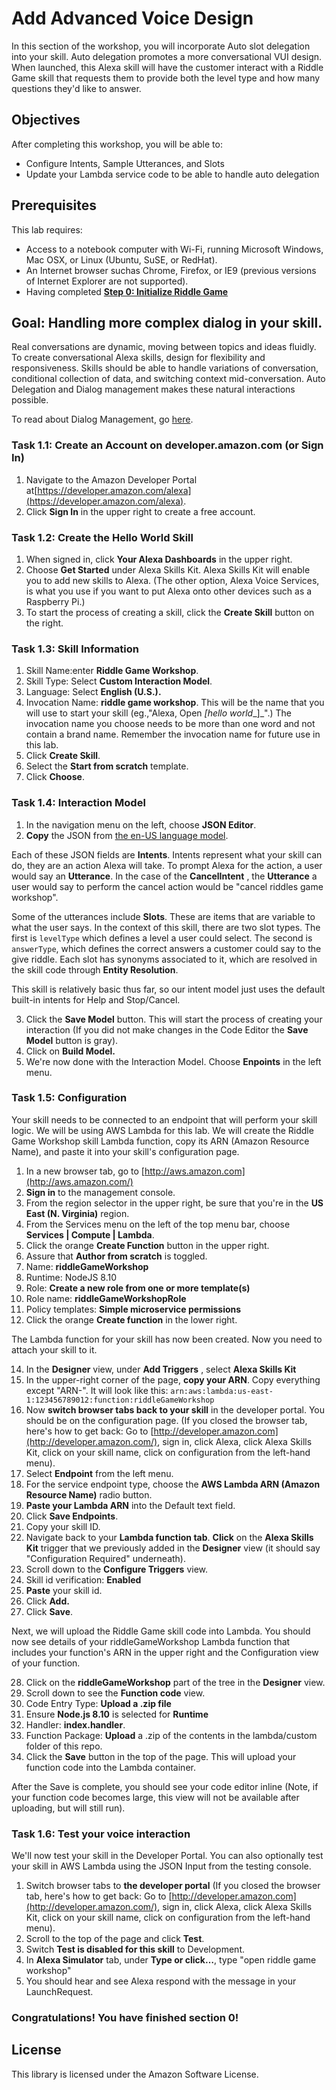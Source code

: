 # Add Advanced Voice Design

In this section of the workshop, you will incorporate Auto slot delegation into your skill. Auto delegation promotes a more conversational VUI design. When launched, this Alexa skill will have the customer interact with a Riddle Game skill that requests them to provide both the level type and how many questions they'd like to answer.

## Objectives

After completing this workshop, you will be able to:

- Configure Intents, Sample Utterances, and Slots
- Update your Lambda service code to be able to handle auto delegation

## Prerequisites

This lab requires:

- Access to a notebook computer with Wi-Fi, running Microsoft Windows, Mac OSX, or Linux (Ubuntu, SuSE, or RedHat).
- An Internet browser suchas Chrome, Firefox, or IE9 (previous versions of Internet Explorer are not supported).
- Having completed **[Step 0: Initialize Riddle Game](https://github.com/CamiWilliams/LevelUpRiddles-Workshop/tree/master/Step%200%20-%20Initialize%20Riddle%20Game)**

## Goal: Handling more complex dialog in your skill.
Real conversations are dynamic, moving between topics and ideas fluidly. To create conversational Alexa skills, design for flexibility and responsiveness. Skills should be able to handle variations of conversation, conditional collection of data, and switching context mid-conversation. Auto Delegation and Dialog management makes these natural interactions possible.

To read about Dialog Management, go [here](https://build.amazonalexadev.com/alexa-skill-dialog-management-guide-ww.html).

### Task 1.1: Create an Account on developer.amazon.com (or Sign In)

1. Navigate to the Amazon Developer Portal at[https://developer.amazon.com/alexa](https://developer.amazon.com/alexa).
2. Click **Sign In** in the upper right to create a free account.

### Task 1.2: Create the Hello World Skill

1. When signed in, click **Your Alexa Dashboards** in the upper right.
2. Choose **Get Started** under Alexa Skills Kit. Alexa Skills Kit will enable you to add new skills to Alexa. (The other option, Alexa Voice Services, is what you use if you want to put Alexa onto other devices such as a Raspberry Pi.)
3. To start the process of creating a skill, click the **Create Skill** button on the right.

### Task 1.3: Skill Information

1. Skill Name:enter **Riddle Game Workshop**.
2. Skill Type: Select **Custom Interaction Model**.
3. Language: Select **English (U.S.).**
4. Invocation Name: **riddle game workshop**. This will be the name that you will use to start your skill (eg.,&quot;Alexa, Open _[hello world__]_&quot;.) The invocation name you choose needs to be more than one word and not contain a brand name. Remember the invocation name for future use in this lab.
5. Click **Create Skill**.
6. Select the **Start from scratch** template.
7. Click **Choose**.

### Task 1.4: Interaction Model

1. In the navigation menu on the left, choose **JSON Editor**.
2. **Copy** the JSON from [the en-US language model](https://github.com/CamiWilliams/LevelUpRiddles-Workshop/blob/master/Step%200%20-%20Initialize%20Riddle%20Game/models/en-US.json).

Each of these JSON fields are **Intents**. Intents represent what your skill can do, they are an action Alexa will take. To prompt Alexa for the action, a user would say an **Utterance**. In the case of the **CancelIntent** , the **Utterance** a user would say to perform the cancel action would be &quot;cancel riddles game workshop&quot;.

Some of the utterances include **Slots**. These are items that are variable to what the user says. In the context of this skill, there are two slot types. The first is `levelType` which defines a level a user could select. The second is `answerType`, which defines the  correct answers a customer could say to the give riddle. Each slot has synonyms associated to it, which are resolved in the skill code through **Entity Resolution**.

This skill is relatively basic thus far, so our intent model just uses the default built-in intents for Help and Stop/Cancel.

3. Click the **Save Model** button. This will start the process of creating your interaction (If you did not make changes in the Code Editor the **Save Model** button is gray).
4. Click on **Build Model.**
8. We&#39;re now done with the Interaction Model. Choose **Enpoints** in the left menu.

### Task 1.5: Configuration

Your skill needs to be connected to an endpoint that will perform your skill logic. We will be using AWS Lambda for this lab. We will create the Riddle Game Workshop skill Lambda function, copy its ARN (Amazon Resource Name), and paste it into your skill&#39;s configuration page.

1. In a new browser tab, go to [http://aws.amazon.com](http://aws.amazon.com/)
2. **Sign in** to the management console.
3. From the region selector in the upper right, be sure that you&#39;re in the **US East (N. Virginia)** region.
4. From the Services menu on the left of the top menu bar, choose **Services | Compute | Lambda**.
5. Click the orange **Create Function** button in the upper right.
6. Assure that **Author from scratch** is toggled.
7. Name: **riddleGameWorkshop**
8. Runtime: NodeJS 8.10
9. Role: **Create a new role from one or more template(s)**
10. Role name: **riddleGameWorkshopRole**
11. Policy templates: **Simple microservice permissions**
12. Click the orange **Create function** in the lower right.

The Lambda function for your skill has now been created. Now you need to attach your skill to it.

14. In the **Designer** view, under **Add Triggers** , select **Alexa Skills Kit**
15. In the upper-right corner of the page, **copy your ARN**. Copy everything except &quot;ARN-&quot;. It will look like this:
`arn:aws:lambda:us-east-1:123456789012:function:riddleGameWorkshop`
16. Now **switch browser tabs back to your skill** in the developer portal. You should be on the configuration page. (If you closed the browser tab, here&#39;s how to get back: Go to  [http://developer.amazon.com](http://developer.amazon.com/), sign in, click Alexa, click Alexa Skills Kit, click on your skill name, click on configuration from the left-hand menu).
17. Select **Endpoint** from the left menu.
18. For the service endpoint type, choose the **AWS Lambda ARN (Amazon Resource Name)** radio button.
19. **Paste your Lambda ARN** into the Default text field.
20. Click **Save Endpoints**.
21. Copy your skill ID.
22. Navigate back to your **Lambda function tab**. **Click** on the **Alexa Skills Kit** trigger that we previously added in the **Designer** view (it should say &quot;Configuration Required&quot; underneath).
23. Scroll down to the **Configure Triggers** view.
24. Skill id verification: **Enabled**
25. **Paste** your skill id.
26. Click **Add.**
27. Click **Save**.

Next, we will upload the Riddle Game skill code into Lambda. You should now see details of your riddleGameWorkshop Lambda function that includes your function&#39;s ARN in the upper right and the Configuration view of your function.

28. Click on the **riddleGameWorkshop** part of the tree in the **Designer** view.
29. Scroll down to see the **Function code** view.
30. Code Entry Type: **Upload a .zip file**
31. Ensure **Node.js 8.10** is selected for **Runtime**
32. Handler: **index.handler**.
33. Function Package: **Upload** a .zip of the contents in the lambda/custom folder of this repo.
34. Click the **Save** button in the top of the page. This will upload your function code into the Lambda container.

After the Save is complete, you should see your code editor inline (Note, if your function code becomes large, this view will not be available after uploading, but will still run). 

### Task 1.6: Test your voice interaction

We&#39;ll now test your skill in the Developer Portal. You can also optionally test your skill in AWS Lambda using the JSON Input from the testing console.

1. Switch browser tabs to **the developer portal** (If you closed the browser tab, here&#39;s how to get back: Go to  [http://developer.amazon.com](http://developer.amazon.com/), sign in, click Alexa, click Alexa Skills Kit, click on your skill name, click on configuration from the left-hand menu).
2. Scroll to the top of the page and click **Test**.
3. Switch **Test is disabled for this skill** to Development.
4. In **Alexa Simulator** tab, under **Type or click…**, type &quot;open riddle game workshop&quot;
5. You should hear and see Alexa respond with the message in your LaunchRequest.




### Congratulations! You have finished section 0!


## License

This library is licensed under the Amazon Software License.
